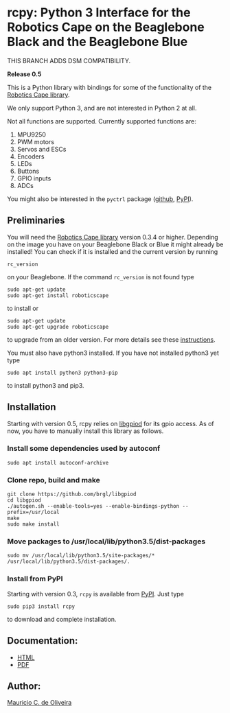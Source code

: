 rcpy: Python 3 Interface for the Robotics Cape on the Beaglebone Black and the Beaglebone Blue
==============================================================================================

THIS BRANCH ADDS DSM COMPATIBILITY.

**Release 0.5**

This is a Python library with bindings for some of the functionality of the [Robotics Cape library](https://github.com/StrawsonDesign/Robotics_Cape_Installer).

We only support Python 3, and are not interested in Python 2 at all.

Not all functions are supported. Currently supported functions are:

1.  MPU9250
2.  PWM motors
3.  Servos and ESCs
4.  Encoders
5.  LEDs
6.  Buttons
7.  GPIO inputs
8.  ADCs

You might also be interested in the `pyctrl` package ([github](https://github.com/mcdeoliveira/pyctrl), [PyPI](https://pypi.python.org/pypi?:action=display&name=pyctrl)).

Preliminaries
-------------

You will need the [Robotics Cape library](https://github.com/StrawsonDesign/Robotics_Cape_Installer) version 0.3.4 or higher. Depending on the image you have on your Beaglebone Black or Blue it might already be installed! You can check if it is installed and the current version by running

    rc_version

on your Beaglebone. If the command `rc_version` is not found type

    sudo apt-get update
    sudo apt-get install roboticscape

to install or

    sudo apt-get update
    sudo apt-get upgrade roboticscape

to upgrade from an older version. For more details see these [instructions](http://strawsondesign.com/#!manual-install).

You must also have python3 installed. If you have not installed python3 yet type

    sudo apt install python3 python3-pip

to install python3 and pip3.

Installation
------------

Starting with version 0.5, rcpy relies on [libgpiod](https://github.com/brgl/libgpiod) for its gpio access. As of now, you have to manually install this library as follows.

### Install some dependencies used by autoconf

    sudo apt install autoconf-archive

### Clone repo, build and make

    git clone https://github.com/brgl/libgpiod
    cd libgpiod
    ./autogen.sh --enable-tools=yes --enable-bindings-python --prefix=/usr/local
    make
    sudo make install

### Move packages to /usr/local/lib/python3.5/dist-packages

    sudo mv /usr/local/lib/python3.5/site-packages/* /usr/local/lib/python3.5/dist-packages/.

### Install from PyPI

Starting with version 0.3, `rcpy` is available from [PyPI](https://pypi.python.org/pypi?:action=display&name=rcpy). Just type

    sudo pip3 install rcpy

to download and complete installation.

Documentation:
--------------

-   [HTML](http://guitar.ucsd.edu/rcpy/html/index.html)
-   [PDF](http://guitar.ucsd.edu/rcpy/rcpy.pdf)

Author:
-------

[Mauricio C. de Oliveira](http://control.ucsd.edu/mauricio)
